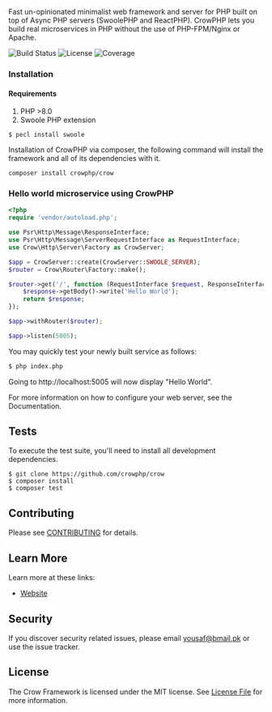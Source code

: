 Fast un-opinionated minimalist web framework and server for PHP built on top of Async PHP servers  (SwoolePHP and ReactPHP).
CrowPHP lets you build real microservices in PHP without the use of PHP-FPM/Nginx or Apache.

![Build Status](https://github.com/crowphp/crow/workflows/build/badge.svg)
![License](https://img.shields.io/github/license/crowphp/crow)
![Coverage](https://img.shields.io/endpoint?url=https://badger.crowphp.com/coverage/0.x)

### Installation

#### Requirements

1. PHP >8.0
2. Swoole PHP extension

```
$ pecl install swoole
```

Installation of CrowPHP via composer, the following command will install the framework and all of its dependencies with it.

```
composer install crowphp/crow
```

### Hello world microservice using CrowPHP

```php
<?php
require 'vendor/autoload.php';

use Psr\Http\Message\ResponseInterface;
use Psr\Http\Message\ServerRequestInterface as RequestInterface;
use Crow\Http\Server\Factory as CrowServer;

$app = CrowServer::create(CrowServer::SWOOLE_SERVER);
$router = Crow\Router\Factory::make();

$router->get('/', function (RequestInterface $request, ResponseInterface $response) {
    $response->getBody()->write('Hello World');
    return $response;
});

$app->withRouter($router);

$app->listen(5005);
```
You may quickly test your newly built service as follows:
```bash
$ php index.php
```
Going to http://localhost:5005 will now display "Hello World".

For more information on how to configure your web server, see the Documentation.

## Tests
To execute the test suite, you'll need to install all development dependencies.
```
$ git clone https://github.com/crowphp/crow
$ composer install
$ composer test
```
## Contributing

Please see [CONTRIBUTING](CONTRIBUTING.md) for details.

## Learn More
Learn more at these links:
- [Website](https://www.crowphp.com)

## Security
If you discover security related issues, please email yousaf@bmail.pk or use the issue tracker.

## License

The Crow Framework is licensed under the MIT license. See [License File](LICENSE.md) for more information.
